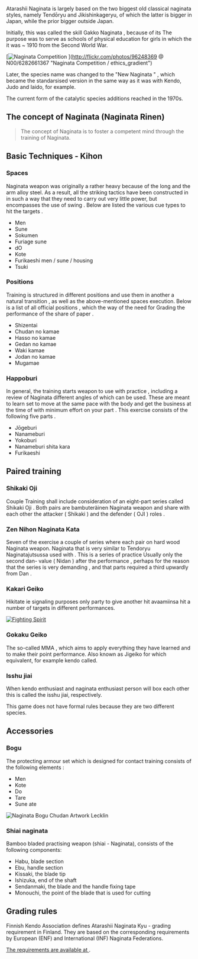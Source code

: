 Atarashii Naginata is largely based on the two biggest old classical
naginata styles, namely Tendōryu and Jikishinkageryu, of which the latter
is bigger in Japan, while the prior bigger outside Japan.

Initially, this was called the skill Gakko Naginata , because of its
The purpose was to serve as schools of physical education for girls in which the
it was \~ 1910 from the Second World War.

[![Naginata
Competition](http://farm7.staticflickr.com/6231/6282661367_12b51920c4_m.jpg)
](http://flickr.com/photos/96248369 @ N00/6282661367 "Naginata Competition / ethics_gradient")

Later, the species name was changed to the "New Naginata " , which became the
standarsised version in the same way as it was with Kendo, Judo and Iaido, for example.

The current form of the catalytic species additions reached in the 1970s.

## The concept of Naginata (Naginata Rinen)

> The concept of Naginata is to foster a competent mind through the training of Naginata.

## Basic Techniques - Kihon

### Spaces

Naginata weapon was originally a rather heavy because of the long and the arm
alloy steel. As a result, all the striking tactics have been constructed in
in such a way that they need to carry out very little power, but
encompasses the use of swing . Below are listed the various
cue types to hit the targets .

- Men
- Sune
- Sokumen
- Furiage sune
- dO
- Kote
- Furikaeshi men / sune / housing
- Tsuki

### Positions

Training is structured in different positions and use them in another
a natural transition , as well as the above-mentioned spaces
execution. Below is a list of all official positions , which
the way of the need for Grading the performance of the share of paper .

- Shizentai
- Chudan no kamae
- Hasso no kamae
- Gedan no kamae
- Waki kamae
- Jodan no kamae
- Mugamae

### Happoburi

In general, the training starts weapon to use with practice , including a review of
Naginata different angles of which can be used. These are meant to learn
set to move at the same pace with the body and get the business at the time of
with minimum effort on your part . This exercise consists of the following
five parts .

- Jōgeburi
- Nanameburi
- Yokoburi
- Nanameburi shita kara
- Furikaeshi

## Paired training

### Shikaki Oji

Couple Training shall include consideration of an eight-part series called
Shikaki Oji . Both pairs are bambuteräinen Naginata weapon and
share with each other the attacker ( Shikaki ) and the defender ( OJI ) roles .

### Zen Nihon Naginata Kata

Seven of the exercise a couple of series where each pair on
hard wood Naginata weapon. Naginata that is very similar to
Tendoryu Naginatajutsussa used with . This is a series of practice
Usually only the second dan- value ( Nidan ) after the performance , perhaps
for the reason that the series is very demanding , and that parts required
a third upwardly from Dan .

### Kakari Geiko

Hikitate ie signaling purposes only party to give another hit avaamiinsa
hit a number of targets in different performances.

[![Fighting
Spirit](http://farm8.staticflickr.com/7036/7040969153_c884abd640_m.jpg)
](http://flickr.com/photos/31676563@N05/7040969153 "Fighting Spirit / Teruhide Tomori")

### Gokaku Geiko

The so-called MMA , which aims to apply everything they have learned
and to make their point performance. Also known as Jigeiko for which
equivalent, for example kendo called.

### Isshu jiai

When kendo enthusiast and naginata enthusiast person will box each other
this is called the isshu jiai, respectively.

This game does not have formal rules because they are two different
species.

## Accessories

### Bogu

The protecting armour set which is designed for contact training consists of the
following elements :

- Men
- Kote
- Do
- Tare
- Sune ate

![Naginata Bogu Chudan Artwork
Lecklin](/img/naginata-bogu-chudan-artwork-lecklin.png)

### Shiai naginata

Bamboo bladed practising weapon (shiai - Naginata), consists of the following components:

- Habu, blade section
- Ebu, handle section
- Kissaki, the blade tip
- Ishizuka, end of the shaft
- Sendanmaki, the blade and the handle fixing tape
- Monouchi, the point of the blade that is used for cutting

## Grading rules

Finnish Kendo Association defines Atarashii Naginata Kyu - grading requirement 
in Finland. They are based on the corresponding requirements by
European (ENF) and International (INF) Naginata Federations.

[The requirements are available at
](https://github.com/paazmaya/naginata.fi/blob/master/content/en/Grading-rules.md "Grading rules").
